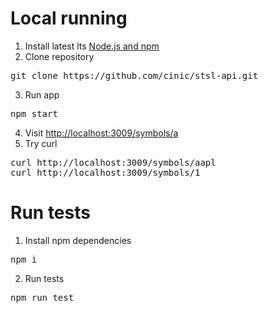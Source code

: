 # Local running

1. Install latest lts [Node.js and npm](https://nodejs.org/)
2. Clone repository
<pre>
git clone https://github.com/cinic/stsl-api.git
</pre>
3. Run app
<pre>
npm start
</pre>
4. Visit [http://localhost:3009/symbols/a](http://localhost:3009/symbols/a)
5. Try curl
<pre>
curl http://localhost:3009/symbols/aapl
curl http://localhost:3009/symbols/1
</pre>

# Run tests

1. Install npm dependencies
<pre>
npm i
</pre>
2. Run tests
<pre>
npm run test
</pre>
